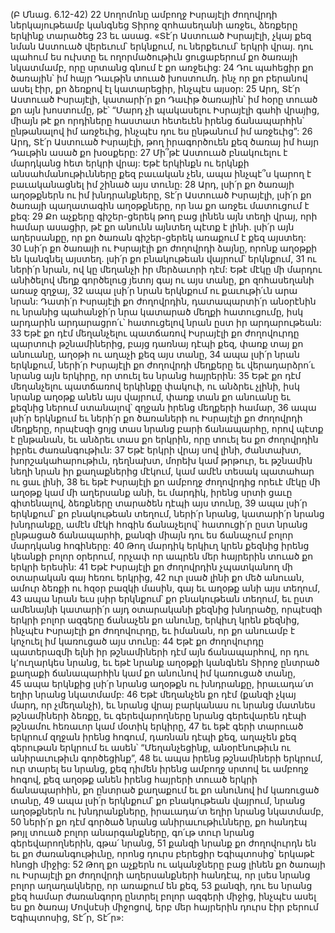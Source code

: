 (Բ Մնաց. 6.12-42)
22 Սողոմոնը ամբողջ Իսրայէլի ժողովրդի ներկայութեամբ կանգնեց Տիրոջ զոհասեղանի առջեւ, ձեռքերը երկինք տարածեց 23 եւ ասաց. «Տէ՛ր Աստուած Իսրայէլի, չկայ քեզ նման Աստուած վերեւում՝ երկնքում, ու ներքեւում՝ երկրի վրայ. դու պահում ես ուխտը եւ ողորմածութիւն ցուցաբերում քո ծառայի նկատմամբ, որը սրտանց գնում է քո առջեւից: 24 Դու պահեցիր քո ծառային՝ իմ հայր Դաւթին տուած խոստումդ. ինչ որ քո բերանով ասել էիր, քո ձեռքով էլ կատարեցիր, ինչպէս այսօր: 25 Արդ, Տէ՛ր Աստուած Իսրայէլի, կատարի՛ր քո Դաւիթ ծառային՝ իմ հօրը տուած քո այն խոստումը, թէ՝ “Մարդ չի պակասելու Իսրայէլի գահի վրայից, միայն թէ քո որդիները հաստատ հետեւեն իրենց ճանապարհին՝ ընթանալով իմ առջեւից, ինչպէս դու ես ընթանում իմ առջեւից”:
26 Արդ, Տէ՛ր Աստուած Իսրայէլի, թող իրագործուեն քեզ ծառայ իմ հայր Դաւթին ասած քո խօսքերը: 27 Մի՞թէ Աստուած բնակուելու է մարդկանց հետ երկրի վրայ: Եթէ երկինքն ու երկնքի անսահմանութիւնները քեզ բաւական չեն, ապա ինչպէ՞ս կարող է բաւականացնել իմ շինած այս տունը: 28 Արդ, լսի՛ր քո ծառայի աղօթքներն ու իմ խնդրանքները, Տէ՛ր Աստուած Իսրայէլի, լսի՛ր քո ծառայի պաղատագին աղօթքները, որ նա քո առջեւ մատուցում է քեզ: 29 Քո աչքերը գիշեր-ցերեկ թող բաց լինեն այն տեղի վրայ, որի համար ասացիր, թէ քո անունն այնտեղ պէտք է լինի. լսի՛ր այն աղերսանքը, որ քո ծառան գիշեր-ցերեկ առաքում է քեզ այստեղ: 30 Լսի՛ր քո ծառայի ու Իսրայէլի քո ժողովրդի ձայնը, որոնք աղօթքի են կանգնել այստեղ. լսի՛ր քո բնակութեան վայրում՝ երկնքում, 31 ու ների՛ր նրան, ով կը մեղանչի իր մերձաւորի դէմ: Եթէ մէկը մի մարդու անիծելով մեղք գործելուց յետոյ գայ ու այս տանը, քո զոհասեղանի առաջ զղջայ, 32 ապա լսի՛ր նրան երկնքում ու քաւութի՛ւն արա նրան: Դատի՛ր Իսրայէլի քո ժողովրդին, դատապարտի՛ր անօրէնին ու նրանից պահանջի՛ր նրա կատարած մեղքի հատուցումը, իսկ արդարին արդարացրո՛ւ՝ հատուցելով նրան ըստ իր արդարութեան:
33 Եթէ քո դէմ մեղանչելու պատճառով Իսրայէլի քո ժողովուրդը պարտուի թշնամիներից, բայց դառնայ դէպի քեզ, փառք տայ քո անուանը, աղօթի ու աղաչի քեզ այս տանը, 34 ապա լսի՛ր նրան երկնքում, ների՛ր Իսրայէլի քո ժողովրդի մեղքերը եւ վերադարձրո՛ւ նրանց այն երկիրը, որ տուել ես նրանց հայրերին:
35 Եթէ քո դէմ մեղանչելու պատճառով երկինքը փակուի, ու անձրեւ չլինի, իսկ նրանք աղօթք անեն այս վայրում, փառք տան քո անուանը եւ քեզնից ներում ստանալով՝ զղջան իրենց մեղքերի համար, 36 ապա լսի՛ր երկնքում եւ ների՛ր քո ծառաների ու Իսրայէլի քո ժողովրդի մեղքերը, որպէսզի ցոյց տաս նրանց բարի ճանապարհը, որով պէտք է ընթանան, եւ անձրեւ տաս քո երկրին, որը տուել ես քո ժողովրդին իբրեւ ժառանգութիւն: 37 Եթէ երկրի վրայ սով լինի, ժանտախտ, խորշակահարութիւն, դեղնախտ, մորեխ կամ թրթուր, եւ թշնամին նեղի նրան իր քաղաքներից մէկում, կամ ամէն տեսակ պատահար ու ցաւ լինի, 38 եւ եթէ Իսրայէլի քո ամբողջ ժողովրդից որեւէ մէկը մի աղօթք կամ մի աղերսանք անի, եւ մարդիկ, իրենց սրտի ցաւը գիտենալով, ձեռքները տարածեն դէպի այս տունը, 39 ապա լսի՛ր երկնքում՝ քո բնակութեան տեղում, ների՛ր նրանց, կատարի՛ր նրանց խնդրանքը, ամէն մէկի հոգին ճանաչելով՝ հատուցի՛ր ըստ նրանց ընթացած ճանապարհի, քանզի միայն դու ես ճանաչում բոլոր մարդկանց հոգիները: 40 Թող մարդիկ երկիւղ կրեն քեզնից իրենց կեանքի բոլոր օրերում, որչափ որ ապրեն մեր հայրերին տուած քո երկրի երեսին:
41 Եթէ Իսրայէլի քո ժողովրդին չպատկանող մի օտարական գայ հեռու երկրից, 42 ուր լսած լինի քո մեծ անուան, ամուր ձեռքի ու հզօր բազկի մասին, գայ եւ աղօթք անի այս տեղում, 43 ապա նրան եւս լսիր երկնքում՝ քո բնակութեան տեղում, եւ ըստ ամենայնի կատարի՛ր այդ օտարականի քեզնից խնդրածը, որպէսզի երկրի բոլոր ազգերը ճանաչեն քո անունը, երկիւղ կրեն քեզնից, ինչպէս Իսրայէլի քո ժողովուրդը, եւ իմանան, որ քո անուամբ է կոչուել իմ կառուցած այս տունը:
44 Եթէ քո ժողովուրդը պատերազմի ելնի իր թշնամիների դէմ այն ճանապարհով, որ դու կ՚ուղարկես նրանց, եւ եթէ նրանք աղօթքի կանգնեն Տիրոջ ընտրած քաղաքի ճանապարհին կամ քո անունով իմ կառուցած տանը, 45 ապա երկնքից լսի՛ր նրանց աղօթքն ու խնդրանքը, իրաւադա՛տ եղիր նրանց նկատմամբ: 46 Եթէ մեղանչեն քո դէմ (քանզի չկայ մարդ, որ չմեղանչի), եւ նրանց վրայ բարկանաս ու նրանց մատնես թշնամիների ձեռքը, եւ գերեվարողները նրանց գերեվարեն դէպի թշնամու հեռաւոր կամ մօտիկ երկիրը, 47 եւ եթէ գերի տարուած երկրում զղջան իրենց հոգում, դառնան դէպի քեզ, աղաչեն քեզ գերութան երկրում եւ ասեն՝ “Մեղանչեցինք, անօրէնութիւն ու անիրաւութիւն գործեցինք”, 48 եւ ապա իրենց թշնամիների երկրում, ուր տարել ես նրանց, քեզ դիմեն իրենց ամբողջ սրտով եւ ամբողջ հոգով, քեզ աղօթք անեն իրենց հայրերի տուած երկրի ճանապարհին, քո ընտրած քաղաքում եւ քո անունով իմ կառուցած տանը, 49 ապա լսի՛ր երկնքում՝ քո բնակութեան վայրում, նրանց աղօթքներն ու խնդրանքները, իրաւադա՛տ եղիր նրանց նկատմամբ, 50 ների՛ր քո դէմ գործած նրանց անիրաւութիւնները, քո հանդէպ թոյլ տուած բոլոր անարգանքները, գո՛ւթ տուր նրանց գերեվարողներին, գթա՛ նրանց, 51 քանզի նրանք քո ժողովուրդն են եւ քո ժառանգութիւնը, որոնց դուրս բերեցիր Եգիպտոսից՝ երկաթէ հնոցի միջից: 52 Թող քո աչքերն ու ականջները բաց լինեն քո ծառայի ու Իսրայէլի քո ժողովրդի աղերսանքների հանդէպ, որ լսես նրանց բոլոր աղաղակները, որ առաքում են քեզ, 53 քանզի, դու ես նրանց քեզ համար ժառանգորդ ընտրել բոլոր ազգերի միջից, ինչպէս ասել ես քո ծառայ Մովսէսի միջոցով, երբ մեր հայրերին դուրս էիր բերում Եգիպտոսից, Տէ՜ր, Տէ՜ր»:
